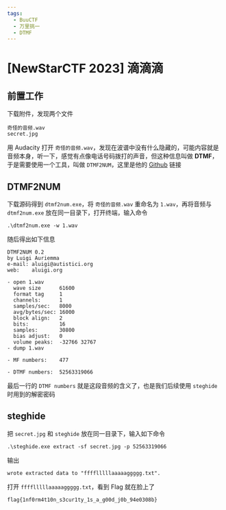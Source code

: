 ```yaml
---
tags:
  - BuuCTF
  - 万里挑一
  - DTMF
---
```


# \[NewStarCTF 2023\] 滴滴滴

## 前置工作

下载附件，发现两个文件

```
奇怪的音频.wav
secret.jpg
```

用 Audacity 打开 `奇怪的音频.wav`，发现在波谱中没有什么隐藏的，可能内容就是音频本身，听一下，感觉有点像电话号码拨打的声音，但这种信息叫做 **DTMF**，于是需要使用一个工具，叫做 `DTMF2NUM`，这里是他的 [Github](https://github.com/Moxin1044/DTMF2NUM) 链接

## DTMF2NUM

下载源码得到 `dtmf2num.exe`，将 `奇怪的音频.wav` 重命名为 `1.wav`，再将音频与 `dtmf2num.exe` 放在同一目录下，打开终端，输入命令

```
.\dtmf2num.exe -w 1.wav
```

随后得出如下信息

```
DTMF2NUM 0.2
by Luigi Auriemma
e-mail: aluigi@autistici.org
web:    aluigi.org

- open 1.wav
  wave size      61600
  format tag     1
  channels:      1
  samples/sec:   8000
  avg/bytes/sec: 16000
  block align:   2
  bits:          16
  samples:       30800
  bias adjust:   0
  volume peaks:  -32766 32767
- dump 1.wav

- MF numbers:    477

- DTMF numbers:  52563319066
```

最后一行的 `DTMF numbers` 就是这段音频的含义了，也是我们后续使用 `steghide` 时用到的解密密码

## steghide

把 `secret.jpg` 和 `steghide` 放在同一目录下，输入如下命令

```
.\steghide.exe extract -sf secret.jpg -p 52563319066
```

输出

```
wrote extracted data to "fffflllllaaaaaggggg.txt".
```

打开 `fffflllllaaaaaggggg.txt`，看到 Flag 就在脸上了

```
flag{1nf0rm4t10n_s3cur1ty_1s_a_g00d_j0b_94e0308b}
```